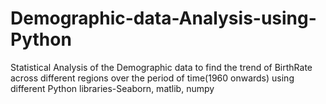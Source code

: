 # Demographic-data-Analysis-using-Python
Statistical Analysis of the Demographic data to find the trend of BirthRate across different regions over the period of time(1960 onwards) using different Python libraries-Seaborn, matlib, numpy
